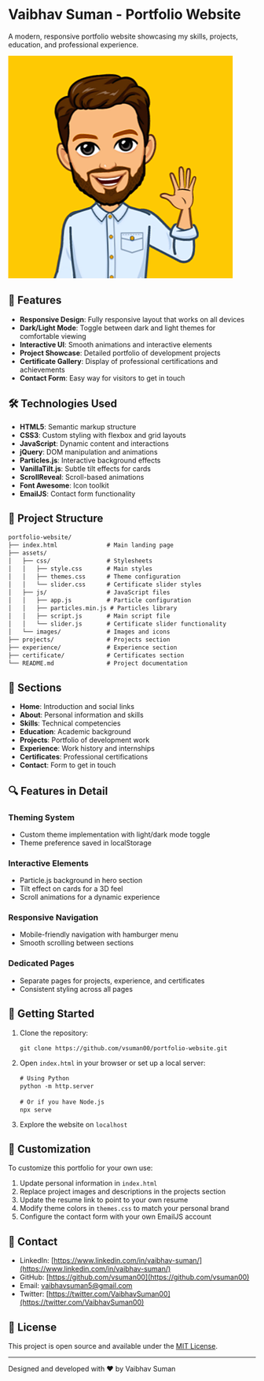 # Vaibhav Suman - Portfolio Website

A modern, responsive portfolio website showcasing my skills, projects, education, and professional experience.

![Portfolio Screenshot](./assets/images/hero.png)

## 🚀 Features

- **Responsive Design**: Fully responsive layout that works on all devices
- **Dark/Light Mode**: Toggle between dark and light themes for comfortable viewing
- **Interactive UI**: Smooth animations and interactive elements
- **Project Showcase**: Detailed portfolio of development projects
- **Certificate Gallery**: Display of professional certifications and achievements
- **Contact Form**: Easy way for visitors to get in touch

## 🛠️ Technologies Used

- **HTML5**: Semantic markup structure
- **CSS3**: Custom styling with flexbox and grid layouts
- **JavaScript**: Dynamic content and interactions
- **jQuery**: DOM manipulation and animations
- **Particles.js**: Interactive background effects
- **VanillaTilt.js**: Subtle tilt effects for cards
- **ScrollReveal**: Scroll-based animations
- **Font Awesome**: Icon toolkit
- **EmailJS**: Contact form functionality

## 📂 Project Structure

```
portfolio-website/
├── index.html              # Main landing page
├── assets/
│   ├── css/                # Stylesheets
│   │   ├── style.css       # Main styles
│   │   ├── themes.css      # Theme configuration
│   │   └── slider.css      # Certificate slider styles
│   ├── js/                 # JavaScript files
│   │   ├── app.js          # Particle configuration
│   │   ├── particles.min.js # Particles library
│   │   ├── script.js       # Main script file
│   │   └── slider.js       # Certificate slider functionality
│   └── images/             # Images and icons
├── projects/               # Projects section
├── experience/             # Experience section
├── certificate/            # Certificates section
└── README.md               # Project documentation
```

## 🌟 Sections

- **Home**: Introduction and social links
- **About**: Personal information and skills
- **Skills**: Technical competencies
- **Education**: Academic background
- **Projects**: Portfolio of development work
- **Experience**: Work history and internships
- **Certificates**: Professional certifications
- **Contact**: Form to get in touch

## 🔍 Features in Detail

### Theming System

- Custom theme implementation with light/dark mode toggle
- Theme preference saved in localStorage

### Interactive Elements

- Particle.js background in hero section
- Tilt effect on cards for a 3D feel
- Scroll animations for a dynamic experience

### Responsive Navigation

- Mobile-friendly navigation with hamburger menu
- Smooth scrolling between sections

### Dedicated Pages

- Separate pages for projects, experience, and certificates
- Consistent styling across all pages

## 🚀 Getting Started

1. Clone the repository:

   ```
   git clone https://github.com/vsuman00/portfolio-website.git
   ```

2. Open `index.html` in your browser or set up a local server:

   ```
   # Using Python
   python -m http.server

   # Or if you have Node.js
   npx serve
   ```

3. Explore the website on `localhost`

## 📝 Customization

To customize this portfolio for your own use:

1. Update personal information in `index.html`
2. Replace project images and descriptions in the projects section
3. Update the resume link to point to your own resume
4. Modify theme colors in `themes.css` to match your personal brand
5. Configure the contact form with your own EmailJS account

## 📱 Contact

- LinkedIn: [https://www.linkedin.com/in/vaibhav-suman/](https://www.linkedin.com/in/vaibhav-suman/)
- GitHub: [https://github.com/vsuman00](https://github.com/vsuman00)
- Email: [vaibhavsuman5@gmail.com](mailto:vaibhavsuman5@gmail.com)
- Twitter: [https://twitter.com/VaibhavSuman00](https://twitter.com/VaibhavSuman00)

## 📄 License

This project is open source and available under the [MIT License](LICENSE).

---

Designed and developed with ❤️ by Vaibhav Suman
